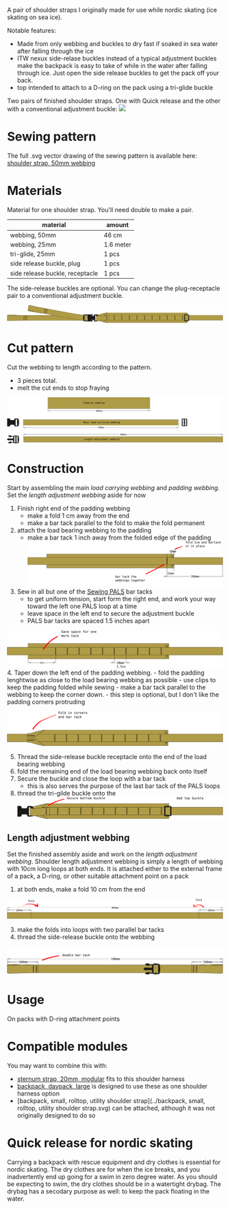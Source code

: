 
A pair of shoulder straps I originally made for use while nordic skating (ice skating on sea ice). 

Notable features:

- Made from only webbing and buckles to dry fast if soaked in sea water after falling through the ice
- ITW nexux side-relase buckles instead of a typical adjustment buckles make the backpack is easy to take of while in the water after falling through ice. Just open the side release buckles to get the pack off your back. 
- top intended to attach to a D-ring on the pack using a tri-glide buckle
 
Two pairs of finished shoulder straps. One with Quick release and the other with a conventional adjustment buckle:
![](../finished-shoulder-straps.jpg)

# Sewing pattern


The full .svg vector drawing of the sewing pattern is available here: [shoulder strap, 50mm webbing](shoulder-strap,-50mm-webbing.svg)


# Materials


Material for one shoulder strap. You'll need double to make a pair.


material | amount
--|--
webbing, 50mm | 46 cm
webbing, 25mm | 1.6 meter
tri-glide, 25mm | 1 pcs
side release buckle, plug | 1 pcs
side release buckle, receptacle | 1 pcs

The side-release buckles are optional. You can change the plug-receptacle pair to a conventional adjustment buckle.  

![](complete.png)
# Cut pattern

Cut the webbing to length according to the pattern.

- 3 pieces total. 
- melt the cut ends to stop fraying

![](cut.png)


# Construction

Start by assembling the main *load carrying webbing* and *padding webbing*. Set the *length adjustment webbing* aside for now

1. Finish right end of the padding webbing 
	- make a fold 1 cm away from the end  
	- make a bar tack parallel to the fold to make the fold permanent
2. attach the load bearing webbing to the padding
	- make a bar tack 1 inch away from the folded edge of the padding
![](step1.png)
3. Sew in all but one of the [Sewing PALS](../techiques/Sewing-PALS) bar tacks
	-  to get uniform tension, start form the right end, and work your way toward the left one PALS loop at a time
	-  leave space in the left end to secure the adjustment buckle
	- PALS bar tacks are spaced 1.5 inches apart

![](step2.png)
4. Taper down the left end of the padding webbing.
	- fold the padding lenghtwise as close to the load bearing webbing as possible
	- use clips to keep the padding folded while sewing
	- make a bar tack parallel to the webbing to keep the corner down.
	- this step is optional, but I don't like the padding corners protruding


![](step3.png)


5. Thread the side-release buckle receptacle onto the end of the load bearing webbing
6. fold the remaining end of the load bearing webbing back onto itself
7. Secure the buckle and close the loop with a bar tack
	- this is also serves the purpose of the last bar tack of the PALS loops
8. thread the tri-gilde buckle onto the 
![](step4.png)

 
## Length adjustment webbing

Set the finished assembly aside and work on the *length adjustment webbing*. Shoulder length adjustment webbing is simply a length of webbing with 10cm long loops at both ends. It is attached either to the external frame of a pack, a D-ring, or other suitable attachment point on a pack


1. at both ends, make a fold 10 cm from the end

![](step5.png)

3. make the folds into loops with two parallel bar tacks
4. thread the side-release buckle onto the webbing

![](step6.png)


# Usage 

On packs with D-ring attachment points



# Compatible modules

You may want to combine this with:

- [sternum strap, 20mm, modular](../sternum-strap,-20mm,-modular/sternum-strap,-20mm,-modular) fits to this shoulder harness
- [backpack, daypack, large](../backpack,-daypack,-large/backpack,-daypack,-large) is designed to use these as one shoulder harness option
- [backpack, small, rolltop, utility shoulder strap](../backpack, small, rolltop, utility shoulder strap.svg) can be attached, although it was not originally designed to do so

# Quick release for nordic skating


Carrying a backpack with rescue equipment and dry clothes is essential for nordic skating. The dry clothes are for when the ice breaks, and you inadvertently end up going for a swim in zero degree water. As you should be expecting to swim, the dry clothes should be in a watertight drybag. The drybag has a secodary purpose as well: to keep the pack floating in the water. 



